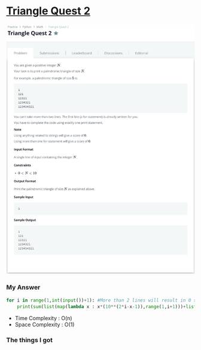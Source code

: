 # [Triangle Quest 2](https://www.hackerrank.com/challenges/triangle-quest-2/problem?h_r=next-challenge&h_v=zen)

![image](Problem.png)



### My Answer

```python
for i in range(1,int(input())+1): #More than 2 lines will result in 0 score. Do not leave a blank line also
    print(sum(list(map(lambda x : x*(10**(2*i-x-1)),range(1,i+1)))+list(map(lambda x : x*(10**(x-1)),range(i-1,0,-1)))))
```

* Time Complexity : O(n)
* Space Complexity : O(1)



### The things I got
